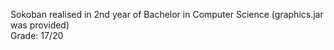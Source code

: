 Sokoban realised in 2nd year of Bachelor in Computer Science (graphics.jar was provided) <br />
Grade: 17/20
